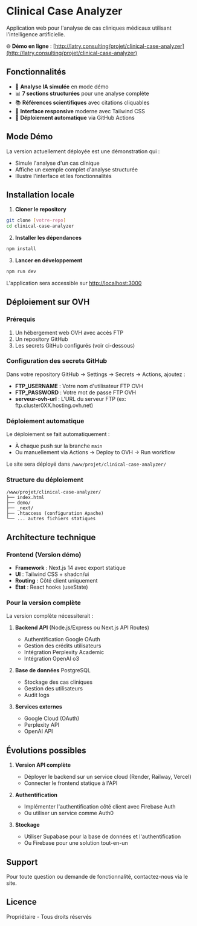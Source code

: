 # Clinical Case Analyzer

Application web pour l'analyse de cas cliniques médicaux utilisant l'intelligence artificielle.

🌐 **Démo en ligne** : [http://latry.consulting/projet/clinical-case-analyzer](http://latry.consulting/projet/clinical-case-analyzer)

## Fonctionnalités

- 🧠 **Analyse IA simulée** en mode démo
- 📊 **7 sections structurées** pour une analyse complète
- 📚 **Références scientifiques** avec citations cliquables
- 📱 **Interface responsive** moderne avec Tailwind CSS
- 🚀 **Déploiement automatique** via GitHub Actions

## Mode Démo

La version actuellement déployée est une démonstration qui :
- Simule l'analyse d'un cas clinique
- Affiche un exemple complet d'analyse structurée
- Illustre l'interface et les fonctionnalités

## Installation locale

1. **Cloner le repository**
```bash
git clone [votre-repo]
cd clinical-case-analyzer
```

2. **Installer les dépendances**
```bash
npm install
```

3. **Lancer en développement**
```bash
npm run dev
```

L'application sera accessible sur [http://localhost:3000](http://localhost:3000)

## Déploiement sur OVH

### Prérequis

1. Un hébergement web OVH avec accès FTP
2. Un repository GitHub
3. Les secrets GitHub configurés (voir ci-dessous)

### Configuration des secrets GitHub

Dans votre repository GitHub → Settings → Secrets → Actions, ajoutez :

- **FTP_USERNAME** : Votre nom d'utilisateur FTP OVH
- **FTP_PASSWORD** : Votre mot de passe FTP OVH  
- **serveur-ovh-url** : L'URL du serveur FTP (ex: ftp.cluster0XX.hosting.ovh.net)

### Déploiement automatique

Le déploiement se fait automatiquement :
- À chaque push sur la branche `main`
- Ou manuellement via Actions → Deploy to OVH → Run workflow

Le site sera déployé dans `/www/projet/clinical-case-analyzer/`

### Structure du déploiement

```
/www/projet/clinical-case-analyzer/
├── index.html
├── demo/
├── _next/
├── .htaccess (configuration Apache)
└── ... autres fichiers statiques
```

## Architecture technique

### Frontend (Version démo)
- **Framework** : Next.js 14 avec export statique
- **UI** : Tailwind CSS + shadcn/ui
- **Routing** : Côté client uniquement
- **État** : React hooks (useState)

### Pour la version complète

La version complète nécessiterait :

1. **Backend API** (Node.js/Express ou Next.js API Routes)
   - Authentification Google OAuth
   - Gestion des crédits utilisateurs
   - Intégration Perplexity Academic
   - Intégration OpenAI o3

2. **Base de données** PostgreSQL
   - Stockage des cas cliniques
   - Gestion des utilisateurs
   - Audit logs

3. **Services externes**
   - Google Cloud (OAuth)
   - Perplexity API
   - OpenAI API

## Évolutions possibles

1. **Version API complète**
   - Déployer le backend sur un service cloud (Render, Railway, Vercel)
   - Connecter le frontend statique à l'API

2. **Authentification**
   - Implémenter l'authentification côté client avec Firebase Auth
   - Ou utiliser un service comme Auth0

3. **Stockage**
   - Utiliser Supabase pour la base de données et l'authentification
   - Ou Firebase pour une solution tout-en-un

## Support

Pour toute question ou demande de fonctionnalité, contactez-nous via le site.

## Licence

Propriétaire - Tous droits réservés
